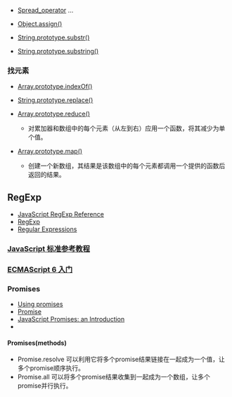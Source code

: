 + [Spread_operator](https://developer.mozilla.org/en-US/docs/Web/JavaScript/Reference/Operators/Spread_operator) ...  
+ [Object.assign()](https://developer.mozilla.org/zh-CN/docs/Web/JavaScript/Reference/Global_Objects/Object/assign)

+ [String.prototype.substr()](https://developer.mozilla.org/en-US/docs/Web/JavaScript/Reference/Global_Objects/String/substr)
+ [String.prototype.substring()](https://developer.mozilla.org/en-US/docs/Web/JavaScript/Reference/Global_Objects/String/substring)

### 找元素
+ [Array.prototype.indexOf()](https://developer.mozilla.org/en-US/docs/Web/JavaScript/Reference/Global_Objects/Array/indexOf)

+ [String.prototype.replace()](https://developer.mozilla.org/en-US/docs/Web/JavaScript/Reference/Global_Objects/String/replace)  
  
+ [Array.prototype.reduce()](https://developer.mozilla.org/zh-CN/docs/Web/JavaScript/Reference/Global_Objects/Array/Reduce)  
  + 对累加器和数组中的每个元素（从左到右）应用一个函数，将其减少为单个值。
+ [Array.prototype.map()](https://developer.mozilla.org/zh-CN/docs/Web/JavaScript/Reference/Global_Objects/Array/map)
  + 创建一个新数组，其结果是该数组中的每个元素都调用一个提供的函数后返回的结果。
  
## RegExp
+ [JavaScript RegExp Reference](https://www.w3schools.com/jsref/jsref_obj_regexp.asp)
+ [RegExp](https://developer.mozilla.org/en-US/docs/Web/JavaScript/Reference/Global_Objects/RegExp)
+ [Regular Expressions](https://developer.mozilla.org/en-US/docs/Web/JavaScript/Guide/Regular_Expressions)

### [JavaScript 标准参考教程](http://javascript.ruanyifeng.com/)
### [ECMAScript 6 入门](https://www.gitbook.com/book/wohugb/ecmascript-6/details)

### Promises
+ [Using promises](https://developer.mozilla.org/en-US/docs/Web/JavaScript/Guide/Using_promises)
+ [Promise](https://developer.mozilla.org/en-US/docs/Web/JavaScript/Reference/Global_Objects/Promise)
+ [JavaScript Promises: an Introduction](https://developers.google.com/web/fundamentals/primers/promises)
+ 

#### Promises(methods)
+ Promise.resolve 可以利用它将多个promise结果链接在一起成为一个值，让多个promise顺序执行。
+ Promise.all 可以将多个promise结果收集到一起成为一个数组，让多个promise并行执行。

